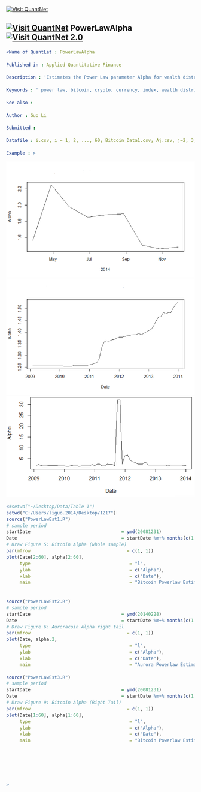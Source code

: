 
[<img src="https://github.com/QuantLet/Styleguide-and-Validation-procedure/blob/master/pictures/banner.png" alt="Visit QuantNet">](http://quantlet.de/index.php?p=info)

## [<img src="https://github.com/QuantLet/Styleguide-and-Validation-procedure/blob/master/pictures/qloqo.png" alt="Visit QuantNet">](http://quantlet.de/) **PowerLawAlpha** [<img src="https://github.com/QuantLet/Styleguide-and-Validation-procedure/blob/master/pictures/QN2.png" width="60" alt="Visit QuantNet 2.0">](http://quantlet.de/d3/ia)


```yaml
<Name of QuantLet : PowerLawAlpha

Published in : Applied Quantitative Finance

Description : 'Estimates the Power Law parameter Alpha for wealth distribution of Bitcoin and Auroracoin.'

Keywords : ' power law, bitcoin, crypto, currency, index, wealth distribution'

See also : 

Author : Guo Li

Submitted :

Datafile : i.csv, i = 1, 2, ..., 60; Bitcoin_Data1.csv; Aj.csv, j=2, 3, ..., 10 Auroracoin.csv

Example : >
```


![Picture1](PowerLawAlpha1.png)
![Picture2](PowerLawAlpha2.png)
![Picture3](PowerLawAlpha3.png)

```R
<#setwd("~/Desktop/Data/Table 1")
setwd("C:/Users/liguo.2014/Desktop/1217")
source("PowerLawEst1.R")
# sample period
startDate                                  = ymd(20081231)
Date                                       = startDate %m+% months(c(1:(length(alpha))))
# Draw Figure 5: Bitcoin Alpha (whole sample)
par(mfrow                                    = c(1, 1))
plot(Date[2:60], alpha[2:60], 
     type                                     = "l", 
     ylab                                     = c("Alpha"), 
     xlab                                     = c("Date"), 
     main                                     = "Bitcoin Powerlaw Estimation (whole sample)")


source("PowerLawEst2.R")
# sample period
startDate                                  = ymd(20140228)
Date                                       = startDate %m+% months(c(1:(length(alpha.2))))
# Draw Figure 6: Auroracoin Alpha right tail
par(mfrow                                    = c(1, 1))
plot(Date, alpha.2, 
     type                                     = "l", 
     ylab                                     = c("Alpha"), 
     xlab                                     = c("Date"), 
     main                                     = "Aurora Powerlaw Estimation (Right Tail)")

source("PowerLawEst3.R")
# sample period
startDate                                  = ymd(20081231)
Date                                       = startDate %m+% months(c(1:(length(alpha))))
# Draw Figure 9: Bitcoin Alpha (Right Tail)
par(mfrow                                    = c(1, 1))
plot(Date[1:60], alpha[1:60], 
     type                                     = "l", 
     ylab                                     = c("Alpha"), 
     xlab                                     = c("Date"), 
     main                                     = "Bitcoin Powerlaw Estimation (Right Tail)")






>
```

